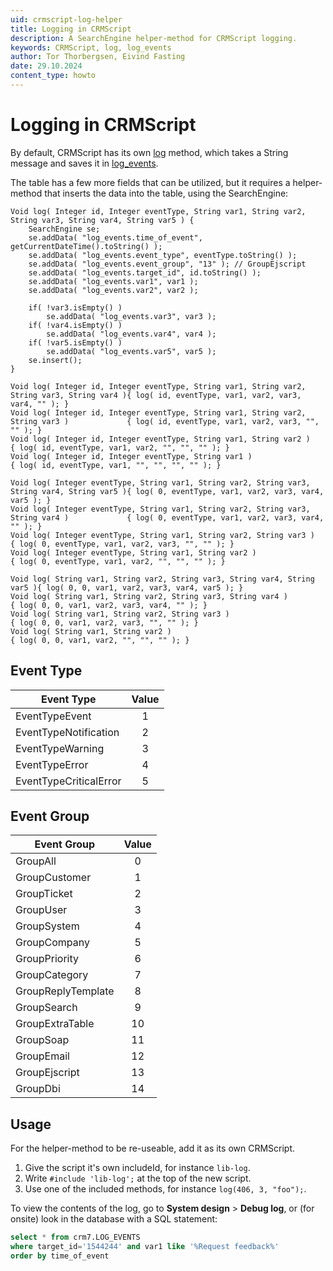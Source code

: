 ```yaml
---
uid: crmscript-log-helper
title: Logging in CRMScript
description: A SearchEngine helper-method for CRMScript logging.
keywords: CRMScript, log, log_events
author: Tor Thorbergsen, Eivind Fasting
date: 29.10.2024
content_type: howto
---
```


# Logging in CRMScript

By default, CRMScript has its own [log][1] method, which takes a String message and saves it in [log_events][2].

The table has a few more fields that can be utilized, but it requires a helper-method that inserts the data into the table, using the SearchEngine:

```crmscript
Void log( Integer id, Integer eventType, String var1, String var2, String var3, String var4, String var5 ) {
    SearchEngine se;
    se.addData( "log_events.time_of_event", getCurrentDateTime().toString() );
    se.addData( "log_events.event_type", eventType.toString() );
    se.addData( "log_events.event_group", "13" ); // GroupEjscript
    se.addData( "log_events.target_id", id.toString() );
    se.addData( "log_events.var1", var1 );
    se.addData( "log_events.var2", var2 );
    
    if( !var3.isEmpty() )
        se.addData( "log_events.var3", var3 );
    if( !var4.isEmpty() )
        se.addData( "log_events.var4", var4 );
    if( !var5.isEmpty() )
        se.addData( "log_events.var5", var5 );
    se.insert();
}

Void log( Integer id, Integer eventType, String var1, String var2, String var3, String var4 ){ log( id, eventType, var1, var2, var3, var4, "" ); }
Void log( Integer id, Integer eventType, String var1, String var2, String var3 )             { log( id, eventType, var1, var2, var3, "", "" ); }
Void log( Integer id, Integer eventType, String var1, String var2 )                          { log( id, eventType, var1, var2, "", "", "" ); }
Void log( Integer id, Integer eventType, String var1 )                                       { log( id, eventType, var1, "", "", "", "" ); }

Void log( Integer eventType, String var1, String var2, String var3, String var4, String var5 ){ log( 0, eventType, var1, var2, var3, var4, var5 ); }
Void log( Integer eventType, String var1, String var2, String var3, String var4 )             { log( 0, eventType, var1, var2, var3, var4, "" ); }
Void log( Integer eventType, String var1, String var2, String var3 )                          { log( 0, eventType, var1, var2, var3, "", "" ); }
Void log( Integer eventType, String var1, String var2 )                                       { log( 0, eventType, var1, var2, "", "", "" ); }

Void log( String var1, String var2, String var3, String var4, String var5 ){ log( 0, 0, var1, var2, var3, var4, var5 ); }
Void log( String var1, String var2, String var3, String var4 )             { log( 0, 0, var1, var2, var3, var4, "" ); }
Void log( String var1, String var2, String var3 )                          { log( 0, 0, var1, var2, var3, "", "" ); }
Void log( String var1, String var2 )                                       { log( 0, 0, var1, var2, "", "", "" ); }
```

## Event Type

| Event Type | Value |
|---|:-:|
| EventTypeEvent         | 1 |
| EventTypeNotification  | 2 |
| EventTypeWarning       | 3 |
| EventTypeError         | 4 |
| EventTypeCriticalError | 5 |

## Event Group

| Event Group | Value |
|---|:-:|
| GroupAll           | 0 |
| GroupCustomer      | 1 |
| GroupTicket        | 2 |
| GroupUser          | 3 |
| GroupSystem        | 4 |
| GroupCompany       | 5 |
| GroupPriority      | 6 |
| GroupCategory      | 7 |
| GroupReplyTemplate | 8 |
| GroupSearch        | 9 |
| GroupExtraTable    | 10 |
| GroupSoap          | 11 |
| GroupEmail         | 12 |
| GroupEjscript      | 13 |
| GroupDbi           | 14 |

## Usage

For the helper-method to be re-useable, add it as its own CRMScript.

1. Give the script it's own includeId, for instance `lib-log`.
2. Write `#include 'lib-log';` at the top of the new script.
3. Use one of the included methods, for instance `log(406, 3, "foo");`.

To view the contents of the log, go to **System design** > **Debug log**, or (for onsite) look in the database with a SQL statement:

```sql
select * from crm7.LOG_EVENTS
where target_id='1544244' and var1 like '%Request feedback%'
order by time_of_event
```

<!-- Reference links -->
[1]: log-messages.md
[2]: ../../../database/tables/log-events.md
